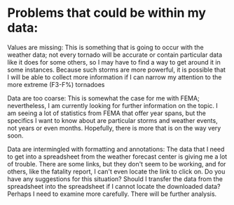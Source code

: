 # Problems that could be within my data: 

Values are missing: This is something that is going to occur with the weather data; not every tornado will be accurate
or contain particular data like it does for some others, so I may have to find a way to get around it in some instances.
Because such storms are more powerful, it is possible that I will be able to collect more information if I can narrow my 
attention to the more extreme (F3-F%) tornadoes

Data are too coarse: This is somewhat the case for me with FEMA; nevertheless, I am currently looking for further information
on the topic. I am seeing a lot of statistics from FEMA that offer year spans, but the specifics I want to know about are particular
storms and weather events, not years or even months. Hopefully, there is more that is on the way very soon.

Data are intermingled with formatting and annotations: The data that I need to get into a spreadsheet from the weather forecast center
is giving me a lot of trouble. There are some links, but they don't seem to be working, and for others, like the fatality report, I can't
even locate the link to click on. Do you have any suggestions for this situation? Should I transfer the data from the spreadsheet into the
spreadsheet if I cannot locate the downloaded data? Perhaps I need to examine more carefully. There will be further analysis.
